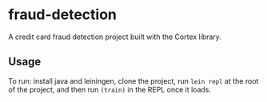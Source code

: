 # fraud-detection

A credit card fraud detection project built with the Cortex library.

## Usage

To run: install java and leiningen, clone the project, run `lein repl` at the root of the project, and then run `(train)` in the REPL once it loads.
